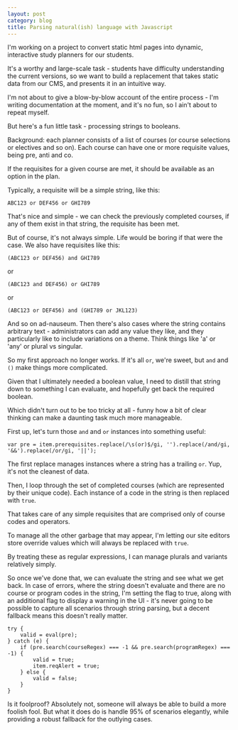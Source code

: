 ```yaml
---
layout: post
category: blog
title: Parsing natural(ish) language with Javascript
---
```


I'm working on a project to convert static html pages into dynamic, interactive study planners for our students.

It's a worthy and large-scale task - students have difficulty understanding the current versions, so we want to build a replacement that takes static data from our CMS, and presents it in an intuitive way.

I'm not about to give a blow-by-blow account of the entire process - I'm writing documentation at the moment, and it's no fun, so I ain't about to repeat myself.

But here's a fun little task - processing strings to booleans.

Background: each planner consists of a list of courses (or course selections or electives and so on). Each course can have one or more requisite values, being pre, anti and co.

If the requisites for a given course are met, it should be available as an option in the plan.

Typically, a requisite will be a simple string, like this:

`ABC123 or DEF456 or GHI789`

That's nice and simple - we can check the previously completed courses, if any of them exist in that string, the requisite has been met.

But of course, it's not always simple. Life would be boring if that were the case. We also have requisites like this:

`(ABC123 or DEF456) and GHI789`

or

`(ABC123 and DEF456) or GHI789`

or

`(ABC123 or DEF456) and (GHI789 or JKL123)`

And so on ad-nauseum. Then there's also cases where the string contains arbitrary text - administrators can add any value they like, and they particularly like to include variations on a theme. Think things like 'a' or 'any' or plural vs singular.

So my first approach no longer works. If it's all `or`, we're sweet, but `and` and `()` make things more complicated.

Given that I ultimately needed a boolean value, I need to distill that string down to something I can evaluate, and hopefully get back the required boolean.

Which didn't turn out to be too tricky at all - funny how a bit of clear thinking can make a daunting task much more manageable.

First up, let's turn those `and` and `or` instances into something useful:

````var pre = item.prerequisites.replace(/\s(or)$/gi, '').replace(/and/gi, '&&').replace(/or/gi, '||');````

The first replace manages instances where a string has a trailing `or`. Yup, it's not the cleanest of data.

Then, I loop through the set of completed courses (which are represented by their unique code). Each instance of a code in the string is then replaced with `true`.

That takes care of any simple requisites that are comprised only of course codes and operators.

To manage all the other garbage that may appear, I'm letting our site editors store override values which will always be replaced with `true`.

By treating these as regular expressions, I can manage plurals and variants relatively simply.

So once we've done that, we can evaluate the string and see what we get back. In case of errors, where the string doesn't evaluate and there are no course or program codes in the string, I'm setting the flag to true, along with an additional flag to display a warning in the UI - it's never going to be possible to capture all scenarios through string parsing, but a decent fallback means this doesn't really matter.

````
try {
    valid = eval(pre);
} catch (e) {
    if (pre.search(courseRegex) === -1 && pre.search(programRegex) === -1) {
        valid = true;
        item.reqAlert = true;
    } else {
        valid = false;
    }
}
````

Is it foolproof? Absolutely not, someone will always be able to build a more foolish fool. But what it does do is handle 95% of scenarios elegantly, while providing a robust fallback for the outlying cases.

